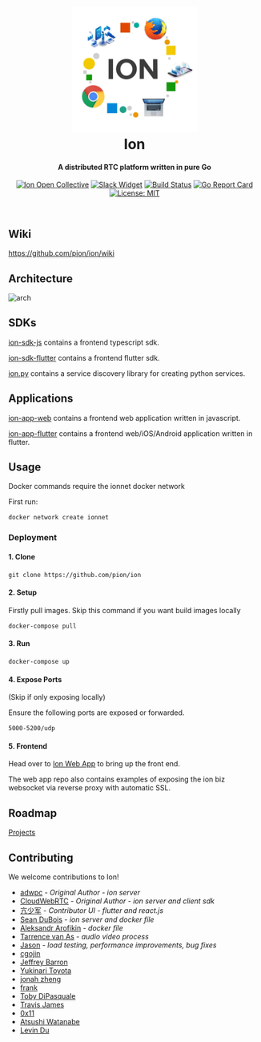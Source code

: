 <h1 align="center">
  <img src="docs/imgs/ion.jpg" alt="Ion" height="250px">
  <br>
  Ion
  <br>
</h1>
<h4 align="center">A distributed RTC platform written in pure Go</h4>
<p align="center">
  <a href="https://opencollective.com/pion-ion"><img src="https://opencollective.com/pion-ion/all/badge.svg?label=financial+contributors" alt="Ion Open Collective"></a>
  <a href="https://pion.ly/slack"><img src="https://img.shields.io/badge/join-us%20on%20slack-gray.svg?longCache=true&logo=slack&colorB=brightgreen" alt="Slack Widget"></a>
  <a href="https://travis-ci.org/pion/webrtc"><img src="https://travis-ci.org/pion/webrtc.svg?branch=master" alt="Build Status"></a>
  <a href="https://goreportcard.com/badge/github.com/pion/ion"><img src="https://goreportcard.com/badge/github.com/pion/ion" alt="Go Report Card"></a>
  <a href="LICENSE"><img src="https://img.shields.io/badge/License-MIT-yellow.svg" alt="License: MIT"></a>
</p>
<br>

## Wiki

https://github.com/pion/ion/wiki

## Architecture

![arch](https://github.com/pion/ion/raw/master/docs/imgs/arch.png)

## SDKs

[ion-sdk-js](https://github.com/pion/ion-sdk-js) contains a frontend typescript sdk.

[ion-sdk-flutter](https://github.com/pion/ion-sdk-flutter) contains a frontend flutter sdk.

[ion.py](https://github.com/pion/ion.py) contains a service discovery library for creating python services.

## Applications

[ion-app-web](https://github.com/pion/ion-app-web) contains a frontend web application written in javascript.

[ion-app-flutter](https://github.com/pion/ion-app-flutter) contains a frontend web/iOS/Android application written in flutter.

## Usage

Docker commands require the ionnet docker network

First run:
```
docker network create ionnet
```

### Deployment

#### 1. Clone
```
git clone https://github.com/pion/ion
```

#### 2. Setup
Firstly pull images. Skip this command if you want build images locally
```
docker-compose pull
```

#### 3. Run
```
docker-compose up
```

#### 4. Expose Ports
(Skip if only exposing locally)

Ensure the following ports are exposed or forwarded.

```
5000-5200/udp
```

#### 5. Frontend

Head over to [Ion Web App](https://github.com/pion/ion-app-web) to bring up the front end.

The web app repo also contains examples of exposing the ion biz websocket via reverse proxy with automatic SSL.

## Roadmap

[Projects](https://github.com/pion/ion/projects/1)


## Contributing
We welcome contributions to Ion!

- [adwpc](https://github.com/adwpc) - _Original Author - ion server_
- [CloudWebRTC](https://github.com/cloudwebrtc) - _Original Author - ion server and client sdk_
- [亢少军](https://github.com/kangshaojun) - _Contributor UI - flutter and react.js_
- [Sean DuBois](https://github.com/Sean-Der) - _ion server and docker file_
- [Aleksandr Arofikin](https://github.com/sashaaro) - _docker file_
- [Tarrence van As](https://github.com/tarrencev) - _audio video process_
- [Jason](https://github.com/jbrady42) - _load testing, performance improvements, bug fixes_
- [cgojin](https://github.com/cgojin)
- [Jeffrey Barron](https://github.com/barronbud)
- [Yukinari Toyota](https://github.com/t-yuki)
- [jonah zheng](https://github.com/jonahzheng)
- [frank](https://github.com/feixiao)
- [Toby DiPasquale](https://github.com/codeslinger)
- [Travis James](https://github.com/GQAdonis)
- [0x11](https://github.com/0x11-dev)
- [Atsushi Watanabe](https://github.com/at-wat)
- [Levin Du](https://github.com/levindu)
